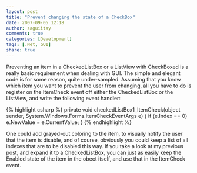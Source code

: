 ```yaml
---
layout: post
title: "Prevent changing the state of a CheckBox"
date: 2007-09-05 12:18
author: saguiitay
comments: true
categories: [Development]
tags: [.Net, GUI]
share: true
---
```

Preventing an item in a CheckedListBox or a ListView with CheckBoxed is a really basic requirement when dealing with GUI. The simple and elegant code is for some reason, quite under-sampled. Assuming that you know which item you want to prevent the user from changing, all you have to do is register on the ItemCheck event off either the CheckedListBox or the ListView, and write the following event handler:

{% highlight csharp %}
private void checkedListBox1_ItemCheck(object sender, System.Windows.Forms.ItemCheckEventArgs e)
{
    if (e.Index == 0)
        e.NewValue = e.CurrentValue;
}
{% endhighlight %}

One could add grayed-out coloring to the item, to visually notify the user that the item is disable, and of course, obviously you could keep a list of all indexes that are to be disabled this way. If you take a look at my previous post, and expand it to a CheckedListBox, you can just as easily keep the Enabled state of the item in the obect itself, and use that in the ItemCheck event.



